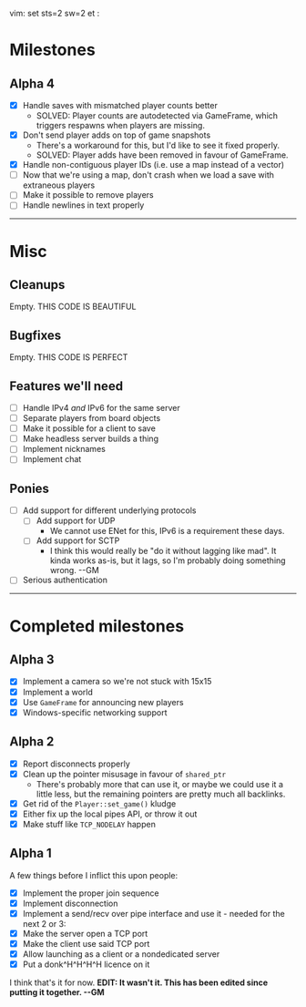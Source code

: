 vim: set sts=2 sw=2 et :

# Milestones

## Alpha 4

* [x] Handle saves with mismatched player counts better
  * SOLVED: Player counts are autodetected via GameFrame, which triggers respawns when players are missing.
* [x] Don't send player adds on top of game snapshots
  * There's a workaround for this, but I'd like to see it fixed properly.
  * SOLVED: Player adds have been removed in favour of GameFrame.
* [x] Handle non-contiguous player IDs (i.e. use a map instead of a vector)
* [ ] Now that we're using a map, don't crash when we load a save with extraneous players
* [ ] Make it possible to remove players
* [ ] Handle newlines in text properly

----------------------------------------------------------------------------

# Misc

## Cleanups

Empty. THIS CODE IS BEAUTIFUL

## Bugfixes

Empty. THIS CODE IS PERFECT

## Features we'll need

* [ ] Handle IPv4 *and* IPv6 for the same server
* [ ] Separate players from board objects
* [ ] Make it possible for a client to save
* [ ] Make headless server builds a thing
* [ ] Implement nicknames
* [ ] Implement chat

## Ponies

* [ ] Add support for different underlying protocols
  * [ ] Add support for UDP
    * We cannot use ENet for this, IPv6 is a requirement these days.
  * [ ] Add support for SCTP
    * I think this would really be "do it without lagging like mad". It kinda works as-is, but it lags, so I'm probably doing something wrong. --GM
* [ ] Serious authentication

----------------------------------------------------------------------------

# Completed milestones

## Alpha 3

* [x] Implement a camera so we're not stuck with 15x15
* [x] Implement a world
* [x] Use `GameFrame` for announcing new players
* [x] Windows-specific networking support

## Alpha 2

* [x] Report disconnects properly
* [x] Clean up the pointer misusage in favour of `shared_ptr`
  * There's probably more that can use it, or maybe we could use it a little less, but the remaining pointers are pretty much all backlinks.
* [x] Get rid of the `Player::set_game()` kludge
* [x] Either fix up the local pipes API, or throw it out
* [x] Make stuff like `TCP_NODELAY` happen

## Alpha 1

A few things before I inflict this upon people:

* [x] Implement the proper join sequence
* [x] Implement disconnection
* [x] Implement a send/recv over pipe interface and use it - needed for the next 2 or 3:
* [x] Make the server open a TCP port
* [x] Make the client use said TCP port
* [x] Allow launching as a client or a nondedicated server
* [x] Put a donk^H^H^H^H licence on it

I think that's it for now. **EDIT: It wasn't it. This has been edited since putting it together. --GM**

